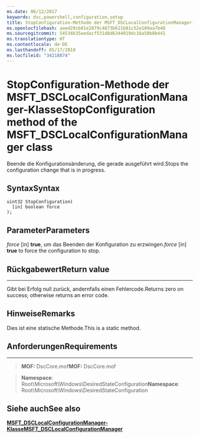```yaml
---
ms.date: 06/12/2017
keywords: dsc,powershell,configuration,setup
title: StopConfiguration-Methode der MSFT_DSCLocalConfigurationManager-Klasse
ms.openlocfilehash: aaed29cb81e2079c4673b621b81c52e109aa7b48
ms.sourcegitcommit: 54534635eedacf531d8d6344019dc16a50b8b441
ms.translationtype: HT
ms.contentlocale: de-DE
ms.lasthandoff: 05/17/2018
ms.locfileid: "34218874"
---
```

# <a name="stopconfiguration-method-of-the-msftdsclocalconfigurationmanager-class"></a><span data-ttu-id="23696-103">StopConfiguration-Methode der MSFT_DSCLocalConfigurationManager-Klasse</span><span class="sxs-lookup"><span data-stu-id="23696-103">StopConfiguration method of the MSFT_DSCLocalConfigurationManager class</span></span>

<span data-ttu-id="23696-104">Beende die Konfigurationsänderung, die gerade ausgeführt wird.</span><span class="sxs-lookup"><span data-stu-id="23696-104">Stops the configuration change that is in progress.</span></span>

<a name="syntax"></a><span data-ttu-id="23696-105">Syntax</span><span class="sxs-lookup"><span data-stu-id="23696-105">Syntax</span></span>
------

```mof
uint32 StopConfiguration(
  [in] boolean force
);
```

<a name="parameters"></a><span data-ttu-id="23696-106">Parameter</span><span class="sxs-lookup"><span data-stu-id="23696-106">Parameters</span></span>
----------

<span data-ttu-id="23696-107">*force* \[in\] **true**, um das Beenden der Konfiguration zu erzwingen.</span><span class="sxs-lookup"><span data-stu-id="23696-107">*force* \[in\] **true** to force the configuration to stop.</span></span>

## <a name="return-value"></a><span data-ttu-id="23696-108">Rückgabewert</span><span class="sxs-lookup"><span data-stu-id="23696-108">Return value</span></span>
------------

<span data-ttu-id="23696-109">Gibt bei Erfolg null zurück, andernfalls einen Fehlercode.</span><span class="sxs-lookup"><span data-stu-id="23696-109">Returns zero on success; otherwise returns an error code.</span></span>

## <a name="remarks"></a><span data-ttu-id="23696-110">Hinweise</span><span class="sxs-lookup"><span data-stu-id="23696-110">Remarks</span></span>

<span data-ttu-id="23696-111">Dies ist eine statische Methode.</span><span class="sxs-lookup"><span data-stu-id="23696-111">This is a static method.</span></span>

## <a name="requirements"></a><span data-ttu-id="23696-112">Anforderungen</span><span class="sxs-lookup"><span data-stu-id="23696-112">Requirements</span></span>
------------
><span data-ttu-id="23696-113">**MOF:** DscCore.mof</span><span class="sxs-lookup"><span data-stu-id="23696-113">**MOF:** DscCore.mof</span></span>

><span data-ttu-id="23696-114">**Namespace**: Root\Microsoft\Windows\DesiredStateConfiguration</span><span class="sxs-lookup"><span data-stu-id="23696-114">**Namespace**: Root\Microsoft\Windows\DesiredStateConfiguration</span></span>


## <a name="see-also"></a><span data-ttu-id="23696-115">Siehe auch</span><span class="sxs-lookup"><span data-stu-id="23696-115">See also</span></span>


[<span data-ttu-id="23696-116">**MSFT_DSCLocalConfigurationManager-Klasse**</span><span class="sxs-lookup"><span data-stu-id="23696-116">**MSFT_DSCLocalConfigurationManager**</span></span>](msft-dsclocalconfigurationmanager.md)